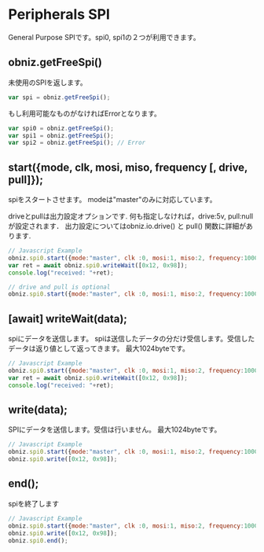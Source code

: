 # Peripherals SPI
General Purpose SPIです。spi0, spi1の２つが利用できます。

## obniz.getFreeSpi()
未使用のSPIを返します。
```javascript
var spi = obniz.getFreeSpi();
```
もし利用可能なものがなければErrorとなります。
```javascript
var spi0 = obniz.getFreeSpi();
var spi1 = obniz.getFreeSpi();
var spi2 = obniz.getFreeSpi(); // Error
```

## start({mode, clk, mosi, miso, frequency [, drive, pull]});

spiをスタートさせます。
modeは"master"のみに対応しています。

driveとpullは出力設定オプションです.
何も指定しなければ，drive:5v, pull:nullが設定されます．
出力設定についてはobniz.io.drive() と pull() 関数に詳細があります.


```Javascript
// Javascript Example
obniz.spi0.start({mode:"master", clk :0, mosi:1, miso:2, frequency:1000000}); 
var ret = await obniz.spi0.writeWait([0x12, 0x98]);
console.log("received: "+ret);

// drive and pull is optional
obniz.spi0.start({mode:"master", clk :0, mosi:1, miso:2, frequency:1000000, drive: "5v", pull:null}); 
```
## [await] writeWait(data);

spiにデータを送信します。
spiは送信したデータの分だけ受信します。受信したデータは返り値として返ってきます。
最大1024byteです。

```Javascript
// Javascript Example
obniz.spi0.start({mode:"master", clk :0, mosi:1, miso:2, frequency:1000000}); 
var ret = await obniz.spi0.writeWait([0x12, 0x98]);
console.log("received: "+ret);
```

## write(data);
SPIにデータを送信します。受信は行いません。
最大1024byteです。

```Javascript
// Javascript Example
obniz.spi0.start({mode:"master", clk :0, mosi:1, miso:2, frequency:1000000}); 
obniz.spi0.write([0x12, 0x98]);
```

## end();
spiを終了します

```Javascript
// Javascript Example
obniz.spi0.start({mode:"master", clk :0, mosi:1, miso:2, frequency:1000000}); 
obniz.spi0.write([0x12, 0x98]);
obniz.spi0.end();
```